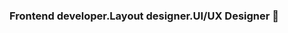 ### Frontend developer.Layout designer.UI/UX Designer 👋

<!--
**Domowenokk/domowenokk** is a ✨ _special_ ✨ repository because its `README.md` (this file) appears on your GitHub profile.

Here are some ideas to get you started:

- 🔭 Вёрстка сайтов
- 🌱 HTML/CSS.
- 👯 Bootstrap 5
- 🤔 Wordpress 
- 💬 Разработка дизайнов 
- 📫 Figma, Adobe XD, Photoshop 
-->
